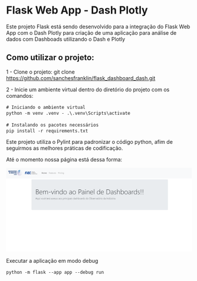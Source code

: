 # Flask Web App - Dash Plotly

Este projeto Flask está sendo desenvolvido para a integração do Flask Web App com o Dash Plotly para criação de uma aplicação para análise de dados com Dashboads utilizando o Dash e Plotly


## Como utilizar o projeto:
1 - Clone o projeto: git clone https://github.com/sanchesfranklin/flask_dashboard_dash.git

2 - Inicie um ambiente virtual dentro do diretório do projeto com os comandos:

```~bash
# Iniciando o ambiente virtual
python -m venv .venv - .\.venv\Scripts\activate

# Instalando os pacotes necessários
pip install -r requirements.txt
```

Este projeto utiliza o Pylint para padronizar o código python, afim de seguirmos as melhores práticas de codificação.

Até o momento nossa página está dessa forma:

<img src="./app/static/assets/img/tela_inicial.png">


Executar a aplicação em modo debug
```
python -m flask --app app --debug run
```
